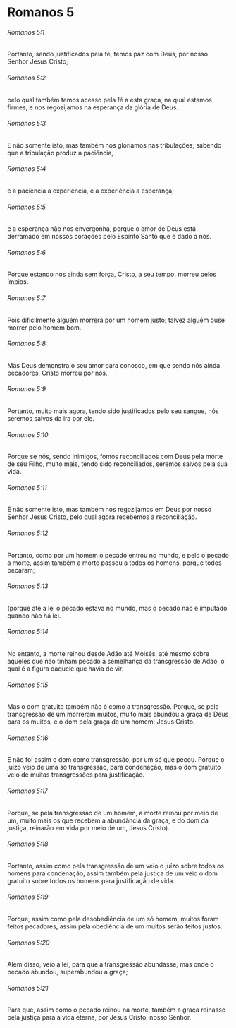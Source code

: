 # Romanos 5

###### Romanos 5:1

Portanto, sendo justificados pela fé, temos paz com Deus, por nosso Senhor Jesus Cristo;

###### Romanos 5:2

pelo qual também temos acesso pela fé a esta graça, na qual estamos firmes, e nos regozijamos na esperança da glória de Deus.

###### Romanos 5:3

E não somente isto, mas também nos gloriamos nas tribulações; sabendo que a tribulação produz a paciência,

###### Romanos 5:4

e a paciência a experiência, e a experiência a esperança;

###### Romanos 5:5

e a esperança não nos envergonha, porque o amor de Deus está derramado em nossos corações pelo Espírito Santo que é dado a nós.

###### Romanos 5:6

Porque estando nós ainda sem força, Cristo, a seu tempo, morreu pelos ímpios.

###### Romanos 5:7

Pois dificilmente alguém morrerá por um homem justo; talvez alguém ouse morrer pelo homem bom.

###### Romanos 5:8

Mas Deus demonstra o seu amor para conosco, em que sendo nós ainda pecadores, Cristo morreu por nós.

###### Romanos 5:9

Portanto, muito mais agora, tendo sido justificados pelo seu sangue, nós seremos salvos da ira por ele.

###### Romanos 5:10

Porque se nós, sendo inimigos, fomos reconciliados com Deus pela morte de seu Filho, muito mais, tendo sido reconciliados, seremos salvos pela sua vida.

###### Romanos 5:11

E não somente isto, mas também nos regozijamos em Deus por nosso Senhor Jesus Cristo, pelo qual agora recebemos a reconciliação.

###### Romanos 5:12

Portanto, como por um homem o pecado entrou no mundo, e pelo o pecado a morte, assim também a morte passou a todos os homens, porque todos pecaram;

###### Romanos 5:13

(porque até a lei o pecado estava no mundo, mas o pecado não é imputado quando não há lei.

###### Romanos 5:14

No entanto, a morte reinou desde Adão até Moisés, até mesmo sobre aqueles que não tinham pecado à semelhança da transgressão de Adão, o qual é a figura daquele que havia de vir.

###### Romanos 5:15

Mas o dom gratuito também não é como a transgressão. Porque, se pela transgressão de um morreram muitos, muito mais abundou a graça de Deus para os muitos, e o dom pela graça de um homem: Jesus Cristo.

###### Romanos 5:16

E não foi assim o dom como transgressão, por um só que pecou. Porque o juízo veio de uma só transgressão, para condenação, mas o dom gratuito veio de muitas transgressões para justificação.

###### Romanos 5:17

Porque, se pela transgressão de um homem, a morte reinou por meio de um, muito mais os que recebem a abundância da graça, e do dom da justiça, reinarão em vida por meio de um, Jesus Cristo).

###### Romanos 5:18

Portanto, assim como pela transgressão de um veio o juízo sobre todos os homens para condenação, assim também pela justiça de um veio o dom gratuito sobre todos os homens para justificação de vida.

###### Romanos 5:19

Porque, assim como pela desobediência de um só homem, muitos foram feitos pecadores, assim pela obediência de um muitos serão feitos justos.

###### Romanos 5:20

Além disso, veio a lei, para que a transgressão abundasse; mas onde o pecado abundou, superabundou a graça;

###### Romanos 5:21

Para que, assim como o pecado reinou na morte, também a graça reinasse pela justiça para a vida eterna, por Jesus Cristo, nosso Senhor.

